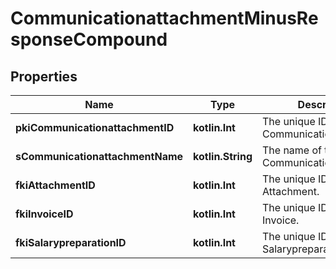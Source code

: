 
# CommunicationattachmentMinusResponseCompound

## Properties
Name | Type | Description | Notes
------------ | ------------- | ------------- | -------------
**pkiCommunicationattachmentID** | **kotlin.Int** | The unique ID of the Communicationattachment | 
**sCommunicationattachmentName** | **kotlin.String** | The name of the Communicationattachment | 
**fkiAttachmentID** | **kotlin.Int** | The unique ID of the Attachment. |  [optional]
**fkiInvoiceID** | **kotlin.Int** | The unique ID of the Invoice. |  [optional]
**fkiSalarypreparationID** | **kotlin.Int** | The unique ID of the Salarypreparation. |  [optional]



